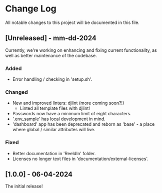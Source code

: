 # Change Log

All notable changes to this project will be documented in this file.

## [Unreleased] - mm-dd-2024

Currently, we're working on enhancing and fixing current functionality, as well as better maintenance of the codebase.

### Added

- Error handling / checking in 'setup.sh'.

### Changed

- New and improved linters: djlint (more coming soon?!)
  - Linted all template files with djlint!
- Passwords now have a minimum limit of eight characters.
- '.env_sample' has local development in mind.
- 'dashboard' app has been deprecated and reborn as 'base' - a place where global / similar attributes will live.

### Fixed

- Better documentation in 'ReeldIn' folder.
- Licenses no longer text files in 'documentation/external-licenses'.

## [1.0.0] - 06-04-2024

The initial release!
